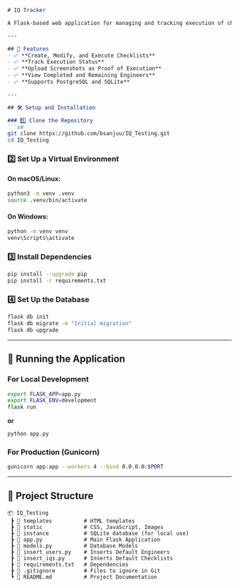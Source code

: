 
```md
# IQ Tracker

A Flask-based web application for managing and tracking execution of checklists by engineers.

---

## 🚀 Features
- ✅ **Create, Modify, and Execute Checklists**
- ✅ **Track Execution Status**
- ✅ **Upload Screenshots as Proof of Execution**
- ✅ **View Completed and Remaining Engineers**
- ✅ **Supports PostgreSQL and SQLite**

---

## 🛠️ Setup and Installation

### 1️⃣ Clone the Repository
```sh
git clone https://github.com/bsanjuu/IQ_Testing.git
cd IQ_Testing
```

### 2️⃣ Set Up a Virtual Environment
#### On macOS/Linux:
```sh
python3 -m venv .venv
source .venv/bin/activate
```
#### On Windows:
```sh
python -m venv venv
venv\Scripts\activate
```

### 3️⃣ Install Dependencies
```sh
pip install --upgrade pip
pip install -r requirements.txt
```

### 4️⃣ Set Up the Database
```sh
flask db init
flask db migrate -m "Initial migration"
flask db upgrade
```

---

## 🔄 Running the Application

### **For Local Development**
```sh
export FLASK_APP=app.py
export FLASK_ENV=development
flask run
```
**or**
```sh
python app.py
```

### **For Production (Gunicorn)**
```sh
gunicorn app:app --workers 4 --bind 0.0.0.0:$PORT
```

---

## 📂 Project Structure
```
📦 IQ_Testing
 ┣ 📂 templates          # HTML templates
 ┣ 📂 static             # CSS, JavaScript, Images
 ┣ 📂 instance           # SQLite database (for local use)
 ┣ 📜 app.py             # Main Flask Application
 ┣ 📜 models.py          # Database Models
 ┣ 📜 insert_users.py    # Inserts Default Engineers
 ┣ 📜 insert_iqs.py      # Inserts Default Checklists
 ┣ 📜 requirements.txt   # Dependencies
 ┣ 📜 .gitignore         # Files to ignore in Git
 ┗ 📜 README.md          # Project Documentation
```

